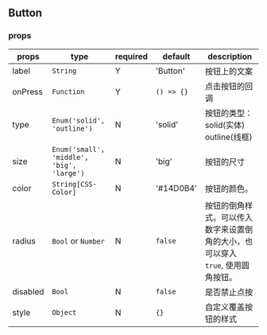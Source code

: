 ## Button

### props

| props | type | required | default | description |
| ----- | ---- | -------- | ------- | ----------- |
| label | `String` | Y | 'Button' | 按钮上的文案 |
| onPress | `Function` | Y | `() => {}` | 点击按钮的回调 |
| type | `Enum('solid', 'outline')` | N | 'solid' | 按钮的类型：<br> solid(实体) <br> outline(线框) |
| size | `Enum('small', 'middle', 'big', 'large')` | N | 'big' | 按钮的尺寸 |
| color | `String[CSS-Color]` | N | '#14D0B4' | 按钮的颜色。 |
| radius | `Bool` or `Number` | N | `false` | 按钮的倒角样式。可以传入数字来设置倒角的大小，也可以穿入 `true`, 使用圆角按钮。 |
| disabled | `Bool` | N | `false` | 是否禁止点按 |
| style| `Object` | N | `{}` | 自定义覆盖按钮的样式 |
